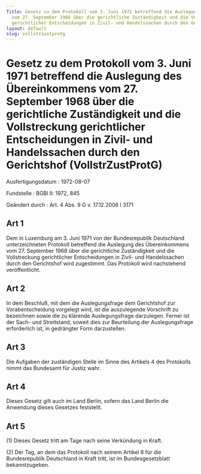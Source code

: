 ```yaml
---
Title: Gesetz zu dem Protokoll vom 3. Juni 1971 betreffend die Auslegung des Übereinkommens
  vom 27. September 1968 über die gerichtliche Zuständigkeit und die Vollstreckung
  gerichtlicher Entscheidungen in Zivil- und Handelssachen durch den Gerichtshof
layout: default
slug: vollstrzustprotg
---
```


# Gesetz zu dem Protokoll vom 3. Juni 1971 betreffend die Auslegung des Übereinkommens vom 27. September 1968 über die gerichtliche Zuständigkeit und die Vollstreckung gerichtlicher Entscheidungen in Zivil- und Handelssachen durch den Gerichtshof (VollstrZustProtG)

Ausfertigungsdatum
:   1972-08-07

Fundstelle
:   BGBl II: 1972, 845

Geändert durch
:   Art. 4 Abs. 9 G v. 17.12.2006 I 3171


## Art 1

Dem in Luxemburg am 3. Juni 1971 von der Bundesrepublik Deutschland
unterzeichneten Protokoll betreffend die Auslegung des Übereinkommens
vom 27. September 1968 über die gerichtliche Zuständigkeit und die
Vollstreckung gerichtlicher Entscheidungen in Zivil- und Handelssachen
durch den Gerichtshof wird zugestimmt. Das Protokoll wird nachstehend
veröffentlicht.


## Art 2

In dem Beschluß, mit dem die Auslegungsfrage dem Gerichtshof zur
Vorabentscheidung vorgelegt wird, ist die auszulegende Vorschrift zu
bezeichnen sowie die zu klärende Auslegungsfrage darzulegen. Ferner
ist der Sach- und Streitstand, soweit dies zur Beurteilung der
Auslegungsfrage erforderlich ist, in gedrängter Form darzustellen.


## Art 3

Die Aufgaben der zuständigen Stelle im Sinne des Artikels 4 des
Protokolls nimmt das Bundesamt für Justiz wahr.


## Art 4

Dieses Gesetz gilt auch im Land Berlin, sofern das Land Berlin die
Anwendung dieses Gesetzes feststellt.


## Art 5

(1) Dieses Gesetz tritt am Tage nach seine Verkündung in Kraft.

(2) Der Tag, an dem das Protokoll nach seinem Artikel 8 für die
Bundesrepublik Deutschland in Kraft tritt, ist im Bundesgesetzblatt
bekanntzugeben.

